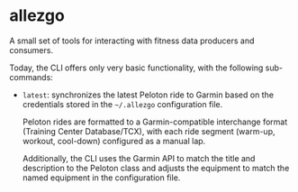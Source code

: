 # allezgo

A small set of tools for interacting with fitness data producers and consumers.

Today, the CLI offers only very basic functionality, with the following sub-commands:

 * `latest`: synchronizes the latest Peloton ride to Garmin based on the credentials
   stored in the `~/.allezgo` configuration file. 
   
   Peloton rides are formatted to a Garmin-compatible interchange format (Training 
   Center Database/TCX), with each ride segment (warm-up, workout, cool-down)
   configured as a manual lap. 
   
   Additionally, the CLI uses the Garmin API to match the title and description to
   the Peloton class and adjusts the equipment to match the named equipment in the
   configuration file.
